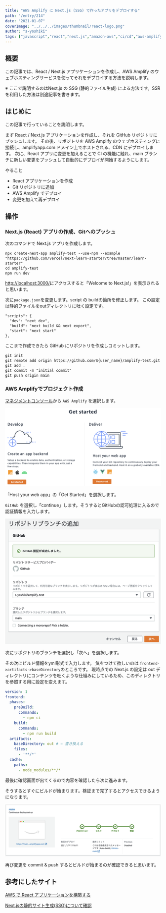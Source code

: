 ```yaml
---
title: "AWS Amplify に Next.js (SSG) で作ったアプリをデプロイする"
path: "/entry/214"
date: "2021-01-07"
coverImage: "../../../images/thumbnail/react-logo.png"
author: "s-yoshiki"
tags: ["javascript","react","next.js","amazon-aws","ci/cd","aws-amplify","node.js"]
---
```


## 概要

この記事では、React / Next.js アプリケーションを作成し、AWS Amplify のウェブホスティングサービスを使ってそれをデプロイする方法を説明します。

※ ここで説明するのはNext.js の SSG (静的ファイル生成) による方法です。SSRを利用した方法は別途記事を書きます。

## はじめに

この記事で行っていることを説明します。

まず React / Next.js アプリケーションを作成し、それを GitHub リポジトリにプッシュします。
その後、リポジトリを AWS Amplify のウェブホスティングに接続し、amplifyapp.com ドメイン上でホストされる、CDN にデプロイします。
次に、React アプリに変更を加えることで CI の機能に触れ、main ブランチに新しい変更をプッシュして自動的にデプロイが開始するようにします。

やること

- React アプリケーションを作成
- Git リポジトリに追加
- AWS Amplify でデプロイ
- 変更を加えて再デプロイ

## 操作

### Next.js (React) アプリの作成、Gitへのプッシュ

次のコマンドで Next.js アプリを作成します。

```shell
npx create-next-app amplify-test --use-npm --example "https://github.com/vercel/next-learn-starter/tree/master/learn-starter"
cd amplify-test
npm run dev
```

[http://localhost:3000/](http://localhost:3000/)にアクセスすると「Welcome to Next.js!」を表示されると思います。

次に`package.json`を変更します。script の buildの箇所を修正します。
この設定は静的ファイルをoutディレクトリに吐く設定です。

```
"scripts": {
  "dev": "next dev",
  "build": "next build && next export",
  "start": "next start"
},
```

ここまで作成できたら GitHub にリポジトリを作成しコミットします。

```shell
git init
git remote add origin https://github.com/${user_name}/amplify-test.git
git add .
git commit -m "initial commit"
git push origin main
```

### AWS Amplifyでプロジェクト作成

[マネジメントコンソール](https://console.aws.amazon.com/)から `AWS Amplify` を選択します。

![aws amplify](./aws_amplify1.png)

「Host your web app」の「Get Started」を選択します。

`GitHub` を選択し「continue」します。そうするとGitHubの認可処理に入るので認証情報を入力します。

![aws amplify](./aws_amplify2.png)

次にリポジトリのブランチを選択し「次へ」を選択します。

その次にビルド情報をyml形式で入力します。
気をつけて欲しいのは `frontend->artifacts->baseDirectory`のところです。
現時点での Next.js の設定は out ディレクトリにコンテンツを吐くような仕組みにしているため、このディレクトリを参照する用に設定を変えます。

```yml
version: 1
frontend:
  phases:
    preBuild:
      commands:
        - npm ci
    build:
      commands:
        - npm run build
  artifacts:
    baseDirectory: out # ← 書き換える
    files:
      - '**/*'
  cache:
    paths:
      - node_modules/**/*
```

最後に確認画面が出てくるので内容を確認したら次に進みます。

そうするとすぐにビルドが始まります。検証まで完了するとアクセスできるようになります。

![aws amplify](./aws_amplify3.png)

再び変更を commit & push するとビルドが始まるのが確認できると思います。

## 参考にしたサイト

[AWS で React アプリケーションを構築する](https://aws.amazon.com/jp/getting-started/hands-on/build-react-app-amplify-graphql/module-one/)

[Next.jsの静的サイト生成(SSG)について確認](https://www.wakuwakubank.com/posts/771-react-nextjs-ssg/)
